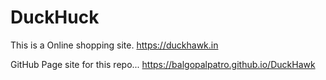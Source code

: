 # DuckHuck
This is a Online shopping site.
https://duckhawk.in

GitHub Page site for this repo...
https://balgopalpatro.github.io/DuckHawk

